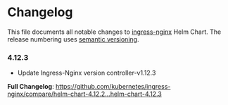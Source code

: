 # Changelog

This file documents all notable changes to [ingress-nginx](https://github.com/kubernetes/ingress-nginx) Helm Chart. The release numbering uses [semantic versioning](http://semver.org).

### 4.12.3

* Update Ingress-Nginx version controller-v1.12.3

**Full Changelog**: https://github.com/kubernetes/ingress-nginx/compare/helm-chart-4.12.2...helm-chart-4.12.3
